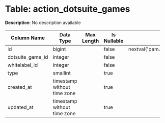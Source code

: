 # Table: action_dotsuite_games

**Description**: No description available

| Column Name | Data Type | Max Length | Is Nullable | Default | Primary Key | Foreign Key |
|-------------|-----------|------------|-------------|---------|-------------|-------------|
| id | bigint |  | false | nextval('pam.action_dotsuite_games_id_seq'::regclass) | action_dotsuite_games | action_dotsuite_games |
| dotsuite_game_id | integer |  | false |  | action_dotsuite_games | dotsuite_games |
| whitelabel_id | integer |  | false |  | action_dotsuite_games | whitelabels |
| type | smallint |  | true |  |  |  |
| created_at | timestamp without time zone |  | true |  |  |  |
| updated_at | timestamp without time zone |  | true |  |  |  |
